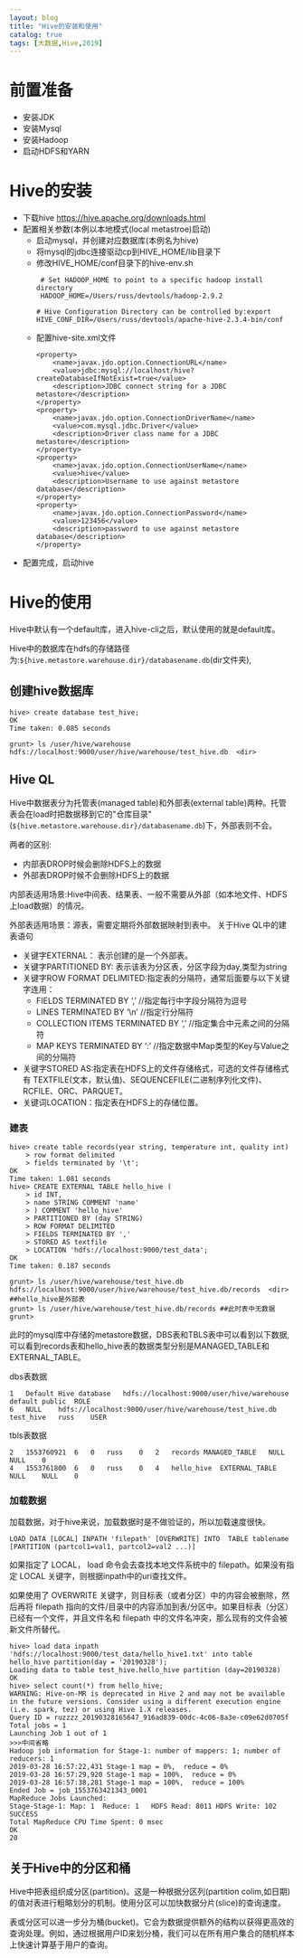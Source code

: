 ```yaml
---
layout: blog
title: "Hive的安装和使用"
catalog: true
tags: [大数据,Hive,2019]
---
```

# 前置准备
+ 安装JDK
+ 安装Mysql
+ 安装Hadoop
+ 启动HDFS和YARN

# Hive的安装
+ 下载hive
https://hive.apache.org/downloads.html
+ 配置相关参数(本例以本地模式(local metastroe)启动)
    + 启动mysql，并创建对应数据库(本例名为hive)
    + 将mysql的jdbc连接驱动cp到HIVE_HOME/lib目录下
    + 修改HIVE_HOME/conf目录下的hive-env.sh
        ~~~
         # Set HADOOP_HOME to point to a specific hadoop install directory
         HADOOP_HOME=/Users/russ/devtools/hadoop-2.9.2
 
        # Hive Configuration Directory can be controlled by:export HIVE_CONF_DIR=/Users/russ/devtools/apache-hive-2.3.4-bin/conf
        ~~~
    + 配置hive-site.xml文件
        ~~~
        <property>
            <name>javax.jdo.option.ConnectionURL</name>
            <value>jdbc:mysql://localhost/hive?createDatabaseIfNotExist=true</value>
            <description>JDBC connect string for a JDBC metastore</description>
        </property>
        <property>
            <name>javax.jdo.option.ConnectionDriverName</name>
            <value>com.mysql.jdbc.Driver</value>
            <description>Driver class name for a JDBC metastore</description>
        </property>
        <property>
            <name>javax.jdo.option.ConnectionUserName</name>
            <value>hive</value>
            <description>Username to use against metastore database</description>
        </property>
        <property>
            <name>javax.jdo.option.ConnectionPassword</name>
            <value>123456</value>
            <description>password to use against metastore database</description>
        </property>
        ~~~
+ 配置完成，启动hive

# Hive的使用
Hive中默认有一个default库，进入hive-cli之后，默认使用的就是default库。

Hive中的数据库在hdfs的存储路径为:`${hive.metastore.warehouse.dir}/databasename.db`(dir文件夹),
## 创建hive数据库
~~~
hive> create database test_hive;
OK
Time taken: 0.085 seconds
~~~

~~~
grunt> ls /user/hive/warehouse
hdfs://localhost:9000/user/hive/warehouse/test_hive.db	<dir>
~~~

## Hive QL
Hive中数据表分为托管表(managed table)和外部表(external table)两种。托管表会在load时把数据移到它的"仓库目录"(`${hive.metastore.warehouse.dir}/databasename.db`)下，外部表则不会。

两者的区别:
+ 内部表DROP时候会删除HDFS上的数据
+ 外部表DROP时候不会删除HDFS上的数据

内部表适用场景:Hive中间表、结果表、一般不需要从外部（如本地文件、HDFS上load数据）的情况。

外部表适用场景：源表，需要定期将外部数据映射到表中。
关于Hive QL中的建表语句
+ 关键字EXTERNAL： 表示创建的是一个外部表。
+ 关键字PARTITIONED BY: 表示该表为分区表，分区字段为day,类型为string
+ 关键字ROW FORMAT DELIMITED:指定表的分隔符，通常后面要与以下关键字连用：
    + FIELDS TERMINATED BY ‘,’ //指定每行中字段分隔符为逗号
    + LINES TERMINATED BY ‘\n’ //指定行分隔符
    + COLLECTION ITEMS TERMINATED BY ‘,’ //指定集合中元素之间的分隔符
    + MAP KEYS TERMINATED BY ‘:’ //指定数据中Map类型的Key与Value之间的分隔符
+ 关键字STORED AS:指定表在HDFS上的文件存储格式，可选的文件存储格式有 TEXTFILE(文本，默认值)、SEQUENCEFILE(二进制序列化文件)、RCFILE、ORC、PARQUET。
+ 关键词LOCATION：指定表在HDFS上的存储位置。

### 建表
~~~
hive> create table records(year string, temperature int, quality int)
    > row format delimited
    > fields terminated by '\t';
OK
Time taken: 1.081 seconds
hive> CREATE EXTERNAL TABLE hello_hive (
    > id INT,
    > name STRING COMMENT 'name'
    > ) COMMENT 'hello_hive'
    > PARTITIONED BY (day STRING)
    > ROW FORMAT DELIMITED
    > FIELDS TERMINATED BY ','
    > STORED AS textfile
    > LOCATION 'hdfs://localhost:9000/test_data';
OK
Time taken: 0.187 seconds
~~~
~~~
grunt> ls /user/hive/warehouse/test_hive.db
hdfs://localhost:9000/user/hive/warehouse/test_hive.db/records	<dir>  ##hello_hive是外部表
grunt> ls /user/hive/warehouse/test_hive.db/records ##此时表中无数据
grunt>
~~~
此时的mysql库中存储的metastore数据，DBS表和TBLS表中可以看到以下数据,可以看到records表和hello_hive表的数据类型分别是MANAGED_TABLE和EXTERNAL_TABLE。

dbs表数据
~~~
1	Default Hive database	hdfs://localhost:9000/user/hive/warehouse	default	public	ROLE
6	NULL	hdfs://localhost:9000/user/hive/warehouse/test_hive.db	test_hive	russ	USER
~~~
tbls表数据
~~~
2	1553760921	6	0	russ	0	2	records	MANAGED_TABLE	NULL	NULL	0
4	1553761800	6	0	russ	0	4	hello_hive	EXTERNAL_TABLE	NULL	NULL	0
~~~

### 加载数据
加载数据，对于hive来说，加载数据时是不做验证的，所以加载速度很快。

`
LOAD DATA [LOCAL] INPATH 'filepath' [OVERWRITE] INTO 
TABLE tablename [PARTITION (partcol1=val1, partcol2=val2 ...)]
`

如果指定了 LOCAL， load 命令会去查找本地文件系统中的 filepath。如果没有指定 LOCAL 关键字，则根据inpath中的uri查找文件。

如果使用了 OVERWRITE 关键字，则目标表（或者分区）中的内容会被删除，然后再将 filepath 指向的文件/目录中的内容添加到表/分区中。如果目标表（分区）已经有一个文件，并且文件名和 filepath 中的文件名冲突，那么现有的文件会被新文件所替代。

~~~
hive> load data inpath 'hdfs://localhost:9000/test_data/hello_hive1.txt' into table hello_hive partition(day = '20190328');
Loading data to table test_hive.hello_hive partition (day=20190328)
OK
hive> select count(*) from hello_hive;
WARNING: Hive-on-MR is deprecated in Hive 2 and may not be available in the future versions. Consider using a different execution engine (i.e. spark, tez) or using Hive 1.X releases.
Query ID = ruzzzz_20190328165647_916ad839-00dc-4c06-8a3e-c09e62d0705f
Total jobs = 1
Launching Job 1 out of 1
>>>中间省略
Hadoop job information for Stage-1: number of mappers: 1; number of reducers: 1
2019-03-28 16:57:22,431 Stage-1 map = 0%,  reduce = 0%
2019-03-28 16:57:29,920 Stage-1 map = 100%,  reduce = 0%
2019-03-28 16:57:38,281 Stage-1 map = 100%,  reduce = 100%
Ended Job = job_1553763421343_0001
MapReduce Jobs Launched:
Stage-Stage-1: Map: 1  Reduce: 1   HDFS Read: 8011 HDFS Write: 102 SUCCESS
Total MapReduce CPU Time Spent: 0 msec
OK
20
~~~

## 关于Hive中的分区和桶
Hive中把表组织成分区(partition)。这是一种根据分区列(partition colim,如日期)的值对表进行粗略划分的机制。使用分区可以加快数据分片(slice)的查询速度。

表或分区可以进一步分为桶(bucket)。它会为数据提供额外的结构以获得更高效的查询处理。例如，通过根据用户ID来划分桶，我们可以在所有用户集合的随机样本上快速计算基于用户的查询。

